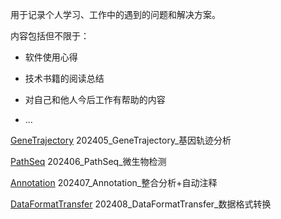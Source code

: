 用于记录个人学习、工作中的遇到的问题和解决方案。

内容包括但不限于：

+ 软件使用心得

+ 技术书籍的阅读总结

+ 对自己和他人今后工作有帮助的内容

+ ...



[GeneTrajectory](analysis_tools/202405_GeneTrajectory.md) 202405_GeneTrajectory_基因轨迹分析

[PathSeq](analysis_tools/202406_PathSeq.md) 202406_PathSeq_微生物检测

[Annotation](analysis_tools/202407_Annotation.md) 202407_Annotation_整合分析+自动注释

[DataFormatTransfer](analysis_tools/202408_DataFormatTransfer.md) 202408_DataFormatTransfer_数据格式转换